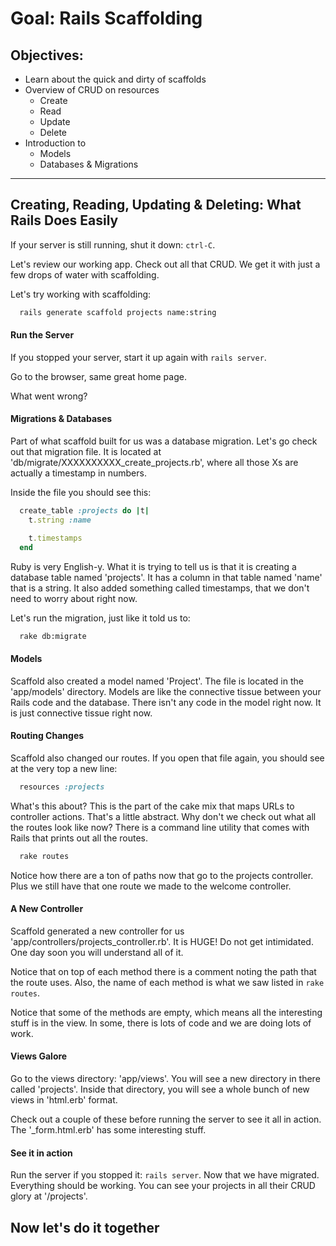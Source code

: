 # Goal: Rails Scaffolding

## Objectives:

* Learn about the quick and dirty of scaffolds
* Overview of CRUD on resources
    * Create
    * Read
    * Update
    * Delete
* Introduction to
    * Models
    * Databases & Migrations

-----------

## Creating, Reading, Updating & Deleting: What Rails Does Easily

If your server is still running, shut it down: `ctrl-C`.

Let's review our working app. Check out all that CRUD. We get it with just a few
drops of water with scaffolding.

Let's try working with scaffolding:

```bash
  rails generate scaffold projects name:string
```

#### Run the Server

If you stopped your server, start it up again with `rails server`.

Go to the browser, same great home page.

What went wrong?

#### Migrations & Databases

Part of what scaffold built for us was a database migration. Let's go check out
that migration file. It is located at 'db/migrate/XXXXXXXXXX\_create\_projects.rb',
where all those Xs are actually a timestamp in numbers.

Inside the file you should see this:

```ruby
  create_table :projects do |t|
    t.string :name

    t.timestamps
  end
```

Ruby is very English-y. What it is trying to tell us is that it is creating a
database table named 'projects'. It has a column in that table named 'name' that
is a string. It also added something called timestamps, that we don't need to worry
about right now.

Let's run the migration, just like it told us to:

```bash
  rake db:migrate
```

#### Models

Scaffold also created a model named 'Project'. The file is located in the 'app/models'
directory. Models are like the connective tissue between your Rails code and the
database. There isn't any code in the model right now. It is just connective tissue right now.


#### Routing Changes

Scaffold also changed our routes. If you open that file again, you should see at the very top a
new line:

```ruby
  resources :projects
```

What's this about? This is the part of the cake mix that maps URLs to controller actions.
That's a little abstract. Why don't we check out what all the routes look like now? There is a
command line utility that comes with Rails that prints out all the routes.

```bash
  rake routes
```

Notice how there are a ton of paths now that go to the projects controller. Plus we still have that
one route we made to the welcome controller.

#### A New Controller

Scaffold generated a new controller for us 'app/controllers/projects_controller.rb'. It is HUGE!
Do not get intimidated. One day soon you will understand all of it.

Notice that on top of each method there is a comment noting the path that the route uses. Also, the
name of each method is what we saw listed in `rake routes`.

Notice that some of the methods are empty, which means all the interesting stuff is in the view. In some,
there is lots of code and we are doing lots of work.

#### Views Galore

Go to the views directory: 'app/views'. You will see a new directory in there called 'projects'. Inside that
directory, you will see a whole bunch of new views in 'html.erb' format.

Check out a couple of these before running the server to see it all in action. The '_form.html.erb' has some
interesting stuff.

#### See it in action

Run the server if you stopped it: `rails server`. Now that we have migrated. Everything should be working.
You can see your projects in all their CRUD glory at '/projects'.

## Now let's do it together
